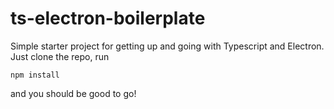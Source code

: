 # ts-electron-boilerplate

Simple starter project for getting up and going with Typescript and Electron. Just clone the repo, run

```shell
npm install
```

and you should be good to go!
